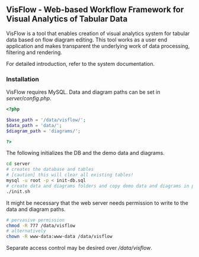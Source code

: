 ## VisFlow - Web-based Workflow Framework for Visual Analytics of Tabular Data

VisFlow is a tool that enables creation of visual analytics system for tabular data based on flow diagram editing.
This tool works as a user end application and makes transparent the underlying work of data processing, filtering and rendering.

For detailed introduction, refer to the system documentation.

### Installation
VisFlow requires MySQL.
Data and diagram paths can be set in _server/config.php_.
```php
<?php

$base_path = '/data/visflow/';
$data_path = 'data/';
$diagram_path = 'diagrams/';

?>
```

The following initializes the DB and the demo data and diagrams.
```bash
cd server
# creates the database and tables
# [caution] this will clear all existing tables!
mysql -u root -p < init-db.sql
# create data and diagrams folders and copy demo data and diagrams in place
./init.sh
```

It might be necessary that the web server needs permission to write to the data and diagram paths.
```bash
# pervasive permission
chmod -R 777 /data/visflow
# alternatively
chown -R www-data:www-data /data/visflow
```
Separate access control may be desired over _/data/visflow_.
